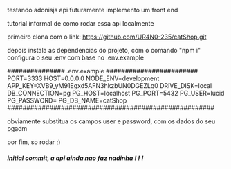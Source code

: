 testando adonisjs api
futuramente implemento um front end

tutorial informal de como rodar essa api localmente

primeiro clona com o link: https://github.com/UR4N0-235/catShop.git

depois instala as dependencias do projeto, com o comando "npm i"
configura o seu .env com base no .env.example

############### .env.example ########################
        PORT=3333
        HOST=0.0.0.0
        NODE_ENV=development
        APP_KEY=XVB9_yM91Egxd5AFN3hkzbUN0DGEZLq0
        DRIVE_DISK=local
        DB_CONNECTION=pg
        PG_HOST=localhost
        PG_PORT=5432
        PG_USER=lucid
        PG_PASSWORD=
        PG_DB_NAME=catShop
######################################################

obviamente substitua os campos user e password, com os dados do seu pgadm

por fim, so rodar ;)
##### initial commit, a api ainda nao faz nadinha ! ! !
